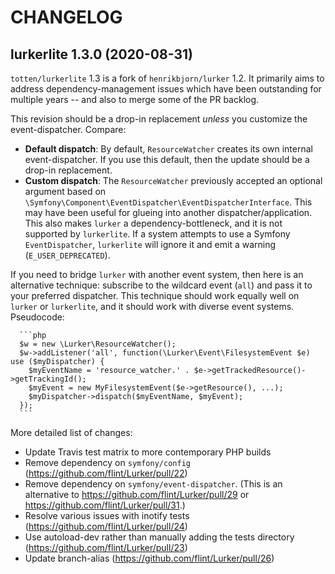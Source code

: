 CHANGELOG
=========

lurkerlite 1.3.0 (2020-08-31)
------------------

  `totten/lurkerlite` 1.3 is a fork of `henrikbjorn/lurker` 1.2.  It primarily aims to address dependency-management
  issues which have been outstanding for multiple years -- and also to merge some of the PR backlog.

  This revision should be a drop-in replacement *unless* you customize the event-dispatcher. Compare:

  * __Default dispatch__: By default, `ResourceWatcher` creates its own internal event-dispatcher.
    If you use this default, then the update should be a drop-in replacement.
  * __Custom dispatch__: The `ResourceWatcher` previously accepted an optional argument based on
    `\Symfony\Component\EventDispatcher\EventDispatcherInterface`.  This may have been useful for glueing into another
    dispatcher/application.  This also makes `lurker` a dependency-bottleneck, and it is not supported by `lurkerlite`. 
    If a system attempts to use a Symfony `EventDispatcher`, `lurkerlite` will ignore it and emit a warning
    (`E_USER_DEPRECATED`).

  If you need to bridge `lurker` with another event system, then here is an alternative technique: subscribe to the
  wildcard event (`all`) and pass it to your preferred dispatcher.  This technique should work equally well on
  `lurker` or `lurkerlite`, and it should work with diverse event systems.  Pseudocode:

      ```php
      $w = new \Lurker\ResourceWatcher();
      $w->addListener('all', function(\Lurker\Event\FilesystemEvent $e) use ($myDispatcher) {
        $myEventName = 'resource_watcher.' . $e->getTrackedResource()->getTrackingId();
        $myEvent = new MyFilesystemEvent($e->getResource(), ...);
        $myDispatcher->dispatch($myEventName, $myEvent);
      });
      ```

  More detailed list of changes:

  * Update Travis test matrix to more contemporary PHP builds
  * Remove dependency on `symfony/config` (https://github.com/flint/Lurker/pull/22)
  * Remove dependency on `symfony/event-dispatcher`. (This is an alternative
    to https://github.com/flint/Lurker/pull/29 or https://github.com/flint/Lurker/pull/31.)
  * Resolve various issues with inotify tests (https://github.com/flint/Lurker/pull/24)
  * Use autoload-dev rather than manually adding the tests directory (https://github.com/flint/Lurker/pull/23)
  * Update branch-alias (https://github.com/flint/Lurker/pull/26)
